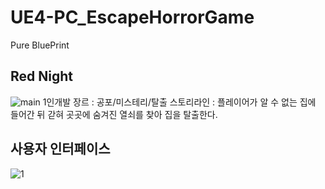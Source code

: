 # UE4-PC_EscapeHorrorGame
Pure BluePrint

## Red Night
![main](https://user-images.githubusercontent.com/46181173/117106234-78f86880-adba-11eb-92f3-82bc196fa454.png)
1인개발
장르 : 공포/미스테리/탈출
스토리라인 : 플레이어가 알 수 없는 집에 들어간 뒤 갇혀 곳곳에 숨겨진 열쇠를 찾아 집을 탈출한다.

## 사용자 인터페이스
![1](https://user-images.githubusercontent.com/46181173/117106616-27041280-adbb-11eb-9f13-d8e603297167.png)
